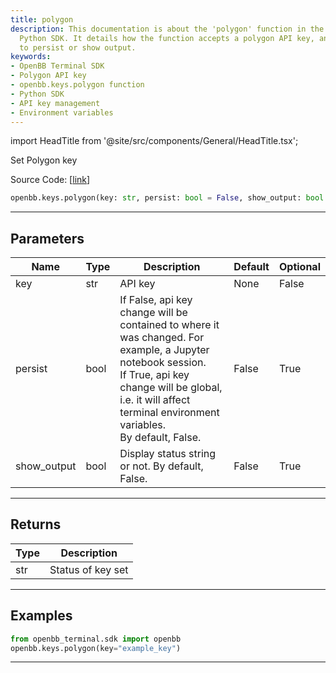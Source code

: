 ```yaml
---
title: polygon
description: This documentation is about the 'polygon' function in the OpenBB Terminal
  Python SDK. It details how the function accepts a polygon API key, and settings
  to persist or show output.
keywords:
- OpenBB Terminal SDK
- Polygon API key
- openbb.keys.polygon function
- Python SDK
- API key management
- Environment variables
---
```


import HeadTitle from '@site/src/components/General/HeadTitle.tsx';

<HeadTitle title="keys.polygon - Reference | OpenBB SDK Docs" />

Set Polygon key

Source Code: [[link](https://github.com/OpenBB-finance/OpenBBTerminal/tree/main/openbb_terminal/keys_model.py#L481)]

```python
openbb.keys.polygon(key: str, persist: bool = False, show_output: bool = False)
```

---

## Parameters

| Name | Type | Description | Default | Optional |
| ---- | ---- | ----------- | ------- | -------- |
| key | str | API key | None | False |
| persist | bool | If False, api key change will be contained to where it was changed. For example, a Jupyter notebook session.<br/>If True, api key change will be global, i.e. it will affect terminal environment variables.<br/>By default, False. | False | True |
| show_output | bool | Display status string or not. By default, False. | False | True |


---

## Returns

| Type | Description |
| ---- | ----------- |
| str | Status of key set |
---

## Examples

```python
from openbb_terminal.sdk import openbb
openbb.keys.polygon(key="example_key")
```

---
